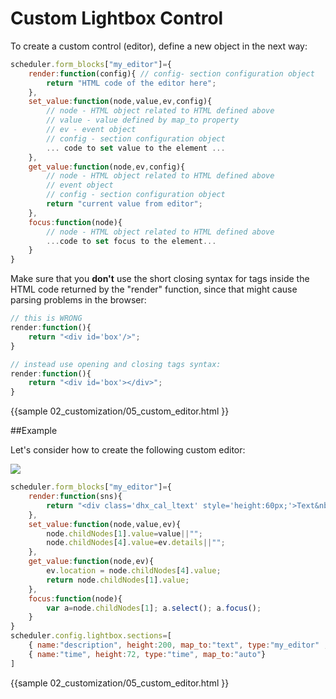 Custom Lightbox Control
====================================

To create  a custom control (editor), define a new object in the next way:

~~~js
scheduler.form_blocks["my_editor"]={
	render:function(config){ // config- section configuration object
		return "HTML code of the editor here";
	},
	set_value:function(node,value,ev,config){
		// node - HTML object related to HTML defined above
		// value - value defined by map_to property
		// ev - event object
        // config - section configuration object
		... code to set value to the element ...
	},
	get_value:function(node,ev,config){
		// node - HTML object related to HTML defined above
		// event object
        // config - section configuration object
		return "current value from editor";
	},
	focus:function(node){
		// node - HTML object related to HTML defined above
		...code to set focus to the element...
	}
}
~~~

Make sure that you **don't** use the short closing syntax for tags inside the HTML code 
returned by the "render" function, since that might cause parsing problems in the browser:

~~~js
// this is WRONG
render:function(){
	return "<div id='box'/>";
}

// instead use opening and closing tags syntax:
render:function(){
    return "<div id='box'></div>";
}
~~~

{{sample
	02_customization/05_custom_editor.html
}}

##Example

Let's consider how to create the following custom editor:

<img src="custom_editor.png"/>
	

~~~js
scheduler.form_blocks["my_editor"]={
	render:function(sns){
		return "<div class='dhx_cal_ltext' style='height:60px;'>Text&nbsp;<input type='text'><br/>Details&nbsp;<input type='text'></div>";
	},
	set_value:function(node,value,ev){
		node.childNodes[1].value=value||"";
		node.childNodes[4].value=ev.details||"";
	},
	get_value:function(node,ev){
		ev.location = node.childNodes[4].value;
		return node.childNodes[1].value;
	},
	focus:function(node){
		var a=node.childNodes[1]; a.select(); a.focus(); 
	}
}
scheduler.config.lightbox.sections=[	
	{ name:"description", height:200, map_to:"text", type:"my_editor" , focus:true},
	{ name:"time", height:72, type:"time", map_to:"auto"}	
]
~~~

{{sample
	02_customization/05_custom_editor.html
}}
